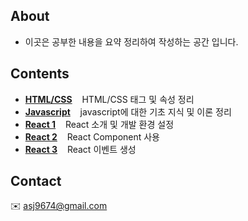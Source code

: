 
## About 
 * 이곳은 공부한 내용을 요약 정리하여 작성하는 공간 입니다.

## Contents 
* **[HTML/CSS](./)** &nbsp;&nbsp; HTML/CSS 태그 및 속성 정리 
* **[Javascript](./javascript.md)** &nbsp;&nbsp;  javascript에 대한 기초 지식 및 이론 정리
* **[React 1](./react.md)** &nbsp;&nbsp;  React 소개 및 개발 환경 설정 
* **[React 2](./react_02.md)** &nbsp;&nbsp;  React Component 사용
* **[React 3](./react_03.md)** &nbsp;&nbsp;  React 이벤트 생성   

## Contact 
:envelope: asj9674@gmail.com
